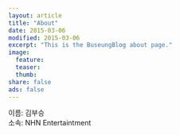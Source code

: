 ```yaml
---
layout: article
title: "About"
date: 2015-03-06
modified: 2015-03-06
excerpt: "This is the BuseungBlog about page."
image:
  feature:
  teaser:
  thumb:
share: false
ads: false
---
```


이름: 김부승  
소속: NHN Entertaintment  
